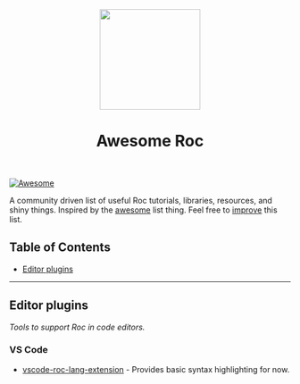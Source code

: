 
<div align="center">
    <img src="./assets/roc-logo.svg" height="180" width="180" />
    <h1>Awesome Roc</h1>
    <br />
</div>

[![Awesome](https://cdn.rawgit.com/sindresorhus/awesome/d7305f38d29fed78fa85652e3a63e154dd8e8829/media/badge.svg)](https://github.com/sindresorhus/awesome) 

A community driven list of useful Roc tutorials, libraries, resources, and shiny things.
Inspired by the [awesome](#more-awesome) list thing. Feel free to <a href="https://github.com/rnice01/awesome-roc/blob/main/CONTRIBUTION.md" target="_blank">improve</a> this list.


## Table of Contents
- [Editor plugins](#editor-plugins)

---

## Editor plugins

*Tools to support Roc in code editors.*

### VS Code

* [vscode-roc-lang-extension](https://marketplace.visualstudio.com/items?itemName=benjamin-thomas.roc-lang-support) - Provides basic syntax highlighting for now.
